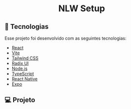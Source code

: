 <h1 align="center">NLW Setup</h1>

## :rocket: Tecnologias

Esse projeto foi desenvolvido com as seguintes tecnologias:

- [React](https://pt-br.reactjs.org/)
- [Vite](https://vitejs.dev/)
- [Tailwind CSS](https://tailwindcss.com/)
- [Radix UI](https://www.radix-ui.com/)
- [Node.js](https://nodejs.org/en/)
- [TypeScript](https://www.typescriptlang.org/)
- [React Native](https://facebook.github.io/react-native/)
- [Expo](https://expo.io/)

## 💻 Projeto
